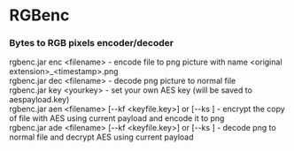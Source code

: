 # RGBenc
### Bytes to RGB pixels encoder/decoder
rgbenc.jar enc \<filename> - encode file to png picture with name \<original extension>_\<timestamp>.png <br>
rgbenc.jar dec \<filename> - decode png picture to normal file<br>
rgbenc.jar key \<yourkey> - set your own AES key (will be saved to aespayload.key)<br>
rgbenc.jar aen \<filename> [--kf <keyfile.key>] or [--ks <key string>] - encrypt the copy of file with AES using current payload and encode it to png<br>
rgbenc.jar ade \<filename> [--kf <keyfile.key>] or [--ks <key string>] - decode png to normal file and decrypt AES using current payload<br>
